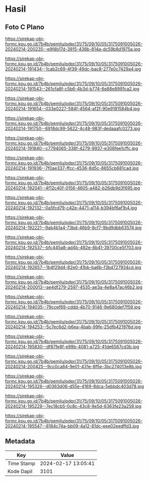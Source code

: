 # Hasil

## Foto C Plano

https://sirekap-obj-formc.kpu.go.id/7b4b/pemilu/pdpr/31/75/09/10/05/3175091005026-20240214-200235--e9f4b17d-3915-436b-814a-dc59b8d1975a.jpg

https://sirekap-obj-formc.kpu.go.id/7b4b/pemilu/pdpr/31/75/09/10/05/3175091005026-20240214-191434--1cab2c69-4f39-49dc-bac8-277e0c7429a4.jpg

https://sirekap-obj-formc.kpu.go.id/7b4b/pemilu/pdpr/31/75/09/10/05/3175091005026-20240214-191543--261cfa8f-c5b6-4b3d-b774-6e88e8991ca2.jpg

https://sirekap-obj-formc.kpu.go.id/7b4b/pemilu/pdpr/31/75/09/10/05/3175091005026-20240214-191654--033e0227-584f-4564-af2f-90e9181584b4.jpg

https://sirekap-obj-formc.kpu.go.id/7b4b/pemilu/pdpr/31/75/09/10/05/3175091005026-20240214-191750--6918dc99-5622-4c48-983f-dedaaafc0273.jpg

https://sirekap-obj-formc.kpu.go.id/7b4b/pemilu/pdpr/31/75/09/10/05/3175091005026-20240214-191840--c7794065-338f-4279-9937-e308fee1cffc.jpg

https://sirekap-obj-formc.kpu.go.id/7b4b/pemilu/pdpr/31/75/09/10/05/3175091005026-20240214-191936--7f0ae337-ffcc-4536-8d5c-8655cb681cad.jpg

https://sirekap-obj-formc.kpu.go.id/7b4b/pemilu/pdpr/31/75/09/10/05/3175091005026-20240214-192041--4f12c40f-0156-4605-a482-b26db9d3f695.jpg

https://sirekap-obj-formc.kpu.go.id/7b4b/pemilu/pdpr/31/75/09/10/05/3175091005026-20240214-192132--0a5fcd79-c42e-4471-a114-b394bf6af1b4.jpg

https://sirekap-obj-formc.kpu.go.id/7b4b/pemilu/pdpr/31/75/09/10/05/3175091005026-20240214-192221--9ab4b1a4-73bd-46b9-8cf7-9bd9dbb63574.jpg

https://sirekap-obj-formc.kpu.go.id/7b4b/pemilu/pdpr/31/75/09/10/05/3175091005026-20240214-192537--bfc445a8-ad4b-482e-8b41-39700ce5f703.jpg

https://sirekap-obj-formc.kpu.go.id/7b4b/pemilu/pdpr/31/75/09/10/05/3175091005026-20240214-192657--1b4f29d4-82e0-41bb-ba6b-f3bd727934cd.jpg

https://sirekap-obj-formc.kpu.go.id/7b4b/pemilu/pdpr/31/75/09/10/05/3175091005026-20240214-200013--ae4df279-2597-4535-ae3a-4e8a47ac46b2.jpg

https://sirekap-obj-formc.kpu.go.id/7b4b/pemilu/pdpr/31/75/09/10/05/3175091005026-20240214-194035--79ccef69-cddd-4b70-9146-9e680def7f59.jpg

https://sirekap-obj-formc.kpu.go.id/7b4b/pemilu/pdpr/31/75/09/10/05/3175091005026-20240214-194253--5c7ec6d2-b6ea-4bab-99fe-25dfb421976d.jpg

https://sirekap-obj-formc.kpu.go.id/7b4b/pemilu/pdpr/31/75/09/10/05/3175091005026-20240214-195830--df87fe8f-e99b-4081-a725-41de6567cd3b.jpg

https://sirekap-obj-formc.kpu.go.id/7b4b/pemilu/pdpr/31/75/09/10/05/3175091005026-20240214-200425--9cc0ca84-9e01-431e-8f5e-3bc274013e8b.jpg

https://sirekap-obj-formc.kpu.go.id/7b4b/pemilu/pdpr/31/75/09/10/05/3175091005026-20240214-195326--d0363d06-d55e-4169-8dca-5ebbdc403d78.jpg

https://sirekap-obj-formc.kpu.go.id/7b4b/pemilu/pdpr/31/75/09/10/05/3175091005026-20240214-195229--7ec18cb5-0c8c-43c8-9e5d-6363fe23a259.jpg

https://sirekap-obj-formc.kpu.go.id/7b4b/pemilu/pdpr/31/75/09/10/05/3175091005026-20240214-195547--8184c74a-bb09-4a12-81dc-eee02eedffd3.jpg


## Metadata

| Key        | Value               |
| ---------- | ------------------- |
| Time Stamp | 2024-02-17 13:05:41 |
| Kode Dapil | 3101                |



